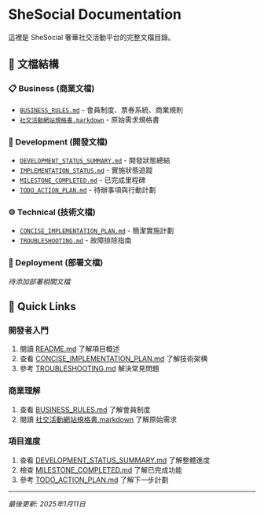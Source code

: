 # SheSocial Documentation

這裡是 SheSocial 奢華社交活動平台的完整文檔目錄。

## 📂 文檔結構

### 📋 Business (商業文檔)
- [`BUSINESS_RULES.md`](./business/BUSINESS_RULES.md) - 會員制度、票券系統、商業規則
- [`社交活動網站規格書.markdown`](./business/社交活動網站規格書.markdown) - 原始需求規格書

### 🔧 Development (開發文檔)
- [`DEVELOPMENT_STATUS_SUMMARY.md`](./development/DEVELOPMENT_STATUS_SUMMARY.md) - 開發狀態總結
- [`IMPLEMENTATION_STATUS.md`](./development/IMPLEMENTATION_STATUS.md) - 實施狀態追蹤
- [`MILESTONE_COMPLETED.md`](./development/MILESTONE_COMPLETED.md) - 已完成里程碑
- [`TODO_ACTION_PLAN.md`](./development/TODO_ACTION_PLAN.md) - 待辦事項與行動計劃

### ⚙️ Technical (技術文檔)
- [`CONCISE_IMPLEMENTATION_PLAN.md`](./technical/CONCISE_IMPLEMENTATION_PLAN.md) - 簡潔實施計劃
- [`TROUBLESHOOTING.md`](./technical/TROUBLESHOOTING.md) - 故障排除指南

### 🚀 Deployment (部署文檔)
*待添加部署相關文檔*

## 🔗 Quick Links

### 開發者入門
1. 閱讀 [README.md](../README.md) 了解項目概述
2. 查看 [CONCISE_IMPLEMENTATION_PLAN.md](./technical/CONCISE_IMPLEMENTATION_PLAN.md) 了解技術架構
3. 參考 [TROUBLESHOOTING.md](./technical/TROUBLESHOOTING.md) 解決常見問題

### 商業理解
1. 查看 [BUSINESS_RULES.md](./business/BUSINESS_RULES.md) 了解會員制度
2. 閱讀 [社交活動網站規格書.markdown](./business/社交活動網站規格書.markdown) 了解原始需求

### 項目進度
1. 查看 [DEVELOPMENT_STATUS_SUMMARY.md](./development/DEVELOPMENT_STATUS_SUMMARY.md) 了解整體進度
2. 檢查 [MILESTONE_COMPLETED.md](./development/MILESTONE_COMPLETED.md) 了解已完成功能
3. 參考 [TODO_ACTION_PLAN.md](./development/TODO_ACTION_PLAN.md) 了解下一步計劃

---

*最後更新: 2025年1月11日*